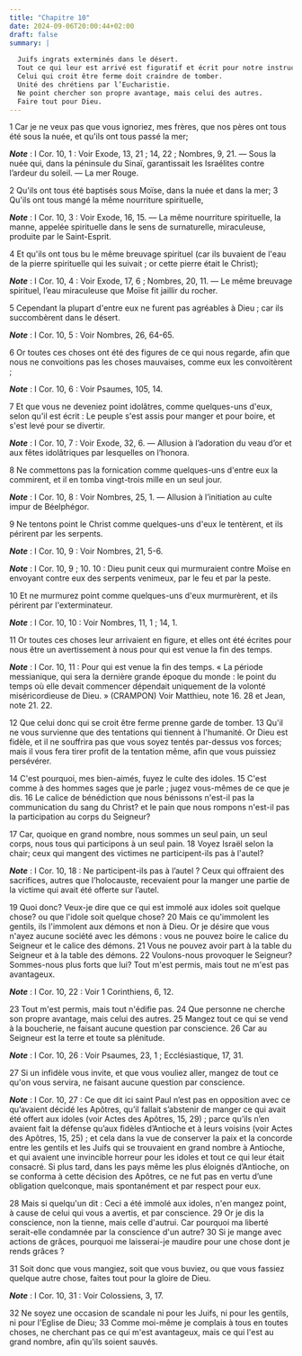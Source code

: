 ```yaml
---
title: "Chapitre 10"
date: 2024-09-06T20:00:44+02:00
draft: false
summary: |
  
  Juifs ingrats exterminés dans le désert.
  Tout ce qui leur est arrivé est figuratif et écrit pour notre instruction.
  Celui qui croit être ferme doit craindre de tomber.
  Unité des chrétiens par l’Eucharistie.
  Ne point chercher son propre avantage, mais celui des autres.
  Faire tout pour Dieu.
---
```



1 Car je ne veux pas que vous ignoriez, mes frères, que nos pères ont tous été sous la nuée, et qu'ils ont tous passé la mer;

***Note*** :  I Cor. 10, 1 : Voir Exode, 13, 21 ; 14, 22 ; Nombres, 9, 21. ― Sous la nuée qui, dans la péninsule du Sinaï, garantissait les Israélites contre l’ardeur du soleil. ― La mer Rouge.

2 Qu'ils ont tous été baptisés sous Moïse, dans la nuée et dans la mer; 3 Qu'ils ont tous mangé la même nourriture spirituelle,

***Note*** :  I Cor. 10, 3 : Voir Exode, 16, 15. ― La même nourriture spirituelle, la manne, appelée spirituelle dans le sens de surnaturelle, miraculeuse, produite par le Saint-Esprit.

4 Et qu'ils ont tous bu le même breuvage spirituel (car ils buvaient de l'eau de la pierre spirituelle qui les suivait ; or cette pierre était le Christ);

***Note*** :  I Cor. 10, 4 : Voir Exode, 17, 6 ; Nombres, 20, 11. ― Le même breuvage spirituel, l’eau miraculeuse que Moïse fit jaillir du rocher.

5 Cependant la plupart d'entre eux ne furent pas agréables à Dieu ; car ils succombèrent dans le désert.

***Note*** :  I Cor. 10, 5 : Voir Nombres, 26, 64-65.


6 Or toutes ces choses ont été des figures de ce qui nous regarde, afin que nous ne convoitions pas les choses mauvaises, comme eux les convoitèrent ;

***Note*** :  I Cor. 10, 6 : Voir Psaumes, 105, 14.

7 Et que vous ne deveniez point idolâtres, comme quelques-uns d'eux, selon qu'il est écrit : Le peuple s'est assis pour manger et pour boire, et s'est levé pour se divertir.

***Note*** :  I Cor. 10, 7 : Voir Exode, 32, 6. ― Allusion à l’adoration du veau d’or et aux fêtes idolâtriques par lesquelles on l’honora.

8 Ne commettons pas la fornication comme quelques-uns d'entre eux la commirent, et il en tomba vingt-trois mille en un seul jour.

***Note*** :  I Cor. 10, 8 : Voir Nombres, 25, 1. ― Allusion à l’initiation au culte impur de Béelphégor.

9 Ne tentons point le Christ comme quelques-uns d'eux le tentèrent, et ils périrent par les serpents.

***Note*** :  I Cor. 10, 9 : Voir Nombres, 21, 5-6.

***Note*** :  I Cor. 10, 9 ; 10. 10 : Dieu punit ceux qui murmuraient contre Moïse en envoyant contre eux des serpents venimeux, par le feu et par la peste.

10 Et ne murmurez point comme quelques-uns d'eux murmurèrent, et ils périrent par l'exterminateur.

***Note*** :  I Cor. 10, 10 : Voir Nombres, 11, 1 ; 14, 1.

11 Or toutes ces choses leur arrivaient en figure, et elles ont été écrites pour nous être un avertissement à nous pour qui est venue la fin des temps.

***Note*** :  I Cor. 10, 11 : Pour qui est venue la fin des temps. « La période messianique, qui sera la dernière grande époque du monde : le point du temps où elle devait commencer dépendait uniquement de la volonté miséricordieuse de Dieu. » (CRAMPON) Voir Matthieu, note 16. 28 et Jean, note 21. 22.

12 Que celui donc qui se croit être ferme prenne garde de tomber. 13 Qu'il ne vous survienne que des tentations qui tiennent à l'humanité. Or Dieu est fidèle, et il ne souffrira pas que vous soyez tentés par-dessus vos forces; mais il vous fera tirer profit de la tentation même, afin que vous puissiez persévérer.


14 C'est pourquoi, mes bien-aimés, fuyez le culte des idoles. 15 C'est comme à des hommes sages que je parle ; jugez vous-mêmes de ce que je dis. 16 Le calice de bénédiction que nous bénissons n'est-il pas la communication du sang du Christ? et le pain que nous rompons n'est-il pas la participation au corps du Seigneur?


17 Car, quoique en grand nombre, nous sommes un seul pain, un seul corps, nous tous qui participons à un seul pain. 18 Voyez Israël selon la chair; ceux qui mangent des victimes ne participent-ils pas à l'autel?

***Note*** :  I Cor. 10, 18 : Ne participent-ils pas à l’autel ? Ceux qui offraient des sacrifices, autres que l’holocauste, recevaient pour la manger une partie de la victime qui avait été offerte sur l’autel.

19 Quoi donc? Veux-je dire que ce qui est immolé aux idoles soit quelque chose? ou que l'idole soit quelque chose? 20 Mais ce qu'immolent les gentils, ils l'immolent aux démons et non à Dieu. Or je désire que vous n'ayez aucune société avec les démons : vous ne pouvez boire le calice du Seigneur et le calice des démons. 21 Vous ne pouvez avoir part à la table du Seigneur et à la table des démons. 22 Voulons-nous provoquer le Seigneur? Sommes-nous plus forts que lui? Tout m'est permis, mais tout ne m'est pas avantageux.

***Note*** :  I Cor. 10, 22 : Voir 1 Corinthiens, 6, 12.


23 Tout m'est permis, mais tout n'édifie pas. 24 Que personne ne cherche son propre avantage, mais celui des autres. 25 Mangez tout ce qui se vend à la boucherie, ne faisant aucune question par conscience. 26 Car au Seigneur est la terre et toute sa plénitude.

***Note*** :  I Cor. 10, 26 : Voir Psaumes, 23, 1 ; Ecclésiastique, 17, 31.

27 Si un infidèle vous invite, et que vous vouliez aller, mangez de tout ce qu'on vous servira, ne faisant aucune question par conscience.

***Note*** :  I Cor. 10, 27 : Ce que dit ici saint Paul n’est pas en opposition avec ce qu’avaient décidé les Apôtres, qu’il fallait s’abstenir de manger ce qui avait été offert aux idoles (voir Actes des Apôtres, 15, 29) ; parce qu’ils n’en avaient fait la défense qu’aux fidèles d’Antioche et à leurs voisins (voir Actes des Apôtres, 15, 25) ; et cela dans la vue de conserver la paix et la concorde entre les gentils et les Juifs qui se trouvaient en grand nombre à Antioche, et qui avaient une invincible horreur pour les idoles et tout ce qui leur était consacré. Si plus tard, dans les pays même les plus éloignés d’Antioche, on se conforma à cette décision des Apôtres, ce ne fut pas en vertu d’une obligation quelconque, mais spontanément et par respect pour eux.

28 Mais si quelqu'un dit : Ceci a été immolé aux idoles, n'en mangez point, à cause de celui qui vous a avertis, et par conscience. 29 Or je dis la conscience, non la tienne, mais celle d'autrui. Car pourquoi ma liberté serait-elle condamnée par la conscience d'un autre? 30 Si je mange avec actions de grâces, pourquoi me laisserai-je maudire pour une chose dont je rends grâces ?


31 Soit donc que vous mangiez, soit que vous buviez, ou que vous fassiez quelque autre chose, faites tout pour la gloire de Dieu.

***Note*** :  I Cor. 10, 31 : Voir Colossiens, 3, 17.

32 Ne soyez une occasion de scandale ni pour les Juifs, ni pour les gentils, ni pour l'Eglise de Dieu; 33 Comme moi-même je complais à tous en toutes choses, ne cherchant pas ce qui m'est avantageux, mais ce qui l'est au grand nombre, afin qu'ils soient sauvés.

